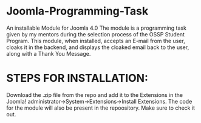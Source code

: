 # Joomla-Programming-Task
An installable Module for Joomla 4.0
The module is a programming task given by my mentors during the selection process of the OSSP Student Program.
This module, when installed, accepts an E-mail from the user, cloaks it in the backend, and displays the cloaked email back to the user, along with a Thank You Message.
# STEPS FOR INSTALLATION:
Download the .zip file from the repo and add it to the Extensions in the Joomla! administrator->System->Extensions->Install Extensions.
The code for the module will also be present in the repoository. Make sure to check it out.
